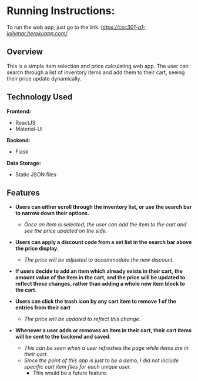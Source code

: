 # **Running Instructions:**

To run the web app, just go to the link: *https://csc301-a1-jollymar.herokuapp.com/*

## **Overview**
This is a simple item selection and price calculating web app. The user can search through a list of inventory items and add them to their cart, seeing their price update dynamically.

## **Technology Used**

**Frontend:**
- ReactJS
- Material-UI

**Backend:**
- Flask

**Data Storage:**
- Static JSON files

## **Features**
- **Users can either scroll through the inventory list, or use the search bar to narrow down their options.**
    - *Once an item is selected, the user can add the item to the cart and see the price updated on the side.*

- **Users can apply a discount code from a set list in the search bar above the price display.**
    - *The price will be adjusted to accommodate the new discount.*

- **If users decide to add an item which already exists in their cart, the amount value of the item in the cart, and the price will be updated to reflect these changes, rather than adding a whole new item block to the cart.**

- **Users can click the trash icon by any cart item to remove 1 of the entries from their cart**
    - *The price will be updated to reflect this change.*

- **Whenever a user adds or removes an item in their cart, their cart items will be sent to the backend and saved.**
    - *This can be seen when a user refreshes the page while items are in their cart.*
    - *Since the point of this app is just to be a demo, I did not include specific cart item files for each unique user.*
        -  This would be a future feature.
